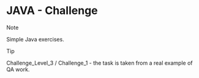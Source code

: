 # JAVA - Challenge

> [!NOTE]
> Simple Java exercises.

> [!TIP]
> Challenge_Level_3 / Challenge_1 - the task is taken from a real example of QA work.
